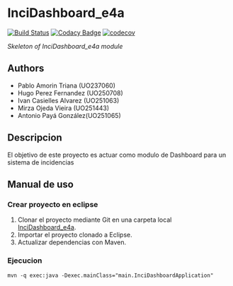 # InciDashboard_e4a

[![Build Status](https://travis-ci.org/Arquisoft/InciDashboard_e4a.svg?branch=master)](https://travis-ci.org/Arquisoft/InciDashboard_e4a)
[![Codacy Badge](https://api.codacy.com/project/badge/Grade/f2f0d0b009384c8aba7deacb39b7b541)](https://www.codacy.com/app/Llambi/InciDashboard_e4a?utm_source=github.com&amp;utm_medium=referral&amp;utm_content=Arquisoft/InciDashboard_e4a&amp;utm_campaign=Badge_Grade)
[![codecov](https://codecov.io/gh/Arquisoft/InciDashboard_e4a/branch/master/graph/badge.svg)](https://codecov.io/gh/Arquisoft/InciDashboard_e4a)

*Skeleton of InciDashboard_e4a module*

## Authors

* Pablo Amorin Triana (UO237060)
* Hugo Perez Fernandez (UO250708)
* Ivan Casielles Alvarez (UO251063)
* Mirza Ojeda Vieira (UO251443)
* Antonio Payá González(UO251065)

## Descripcion

El objetivo de este proyecto es actuar como modulo de Dashboard para un sistema de incidencias

## Manual de uso

### Crear proyecto en eclipse

1. Clonar el proyecto mediante Git en una carpeta local [InciDashboard_e4a](https://github.com/Arquisoft/InciDashboard_e4a.git).
2. Importar el proyecto clonado a Eclipse.
3. Actualizar dependencias con Maven.

### Ejecucion

	mvn -q exec:java -Dexec.mainClass="main.InciDashboardApplication"

